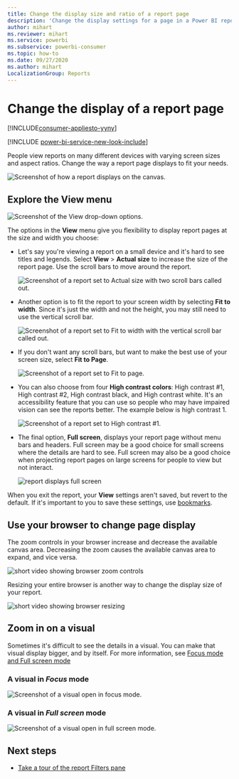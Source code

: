```yaml
---
title: Change the display size and ratio of a report page
description: 'Change the display settings for a page in a Power BI report'
author: mihart
ms.reviewer: mihart
ms.service: powerbi
ms.subservice: powerbi-consumer
ms.topic: how-to
ms.date: 09/27/2020
ms.author: mihart
LocalizationGroup: Reports
---
```


# Change the display of a report page

[!INCLUDE[consumer-appliesto-yyny](../includes/consumer-appliesto-yyny.md)]

[!INCLUDE [power-bi-service-new-look-include](../includes/power-bi-service-new-look-include.md)]

People view reports on many different devices with varying screen sizes and aspect ratios. Change the way a report page displays to fit your needs.

![Screenshot of how a report displays on the canvas.](media/end-user-report-view/power-bi-canvas.png)

## Explore the View menu

![Screenshot of the View drop-down options.](media/end-user-report-view/power-bi-menu-view.png)


The options in the **View** menu give you flexibility to display report pages at the size and width you choose:

- Let's say you're viewing a report on a small device and it's hard to see titles and legends.  Select **View** > **Actual size** to increase the size of the report page. Use the scroll bars to move around the report.

    ![Screenshot of a report set to Actual size with two scroll bars called out.](media/end-user-report-view/power-bi-view-actual.png)

- Another option is to fit the report to your screen width by selecting **Fit to width**. Since it's just the width and not the height, you may still need to use the vertical scroll bar.

  ![Screenshot of a report set to Fit to width with the vertical scroll bar called out.](media/end-user-report-view/power-bi-view-width.png)

- If you don't want any scroll bars, but want to make the best use of your screen size, select **Fit to Page**.

   ![Screenshot of a report set to Fit to page.](media/end-user-report-view/power-bi-view-fit.png)

- You can also choose from four **High contrast colors**: High contrast #1, High contrast #2, High contrast black, and High contrast white. It's an accessibility feature that you can use so people who may have impaired vision can see the reports better. The example below is high contrast 1. 

    ![Screenshot of a report set to High contrast #1.](media/end-user-report-view/power-bi-contrast1.png)

- The final option, **Full screen**, displays your report page without menu bars and headers. Full screen may be a good choice for small screens where the details are hard to see.  Full screen may also be a good choice when projecting report pages on large screens for people to view but not interact.  

    ![report displays full screen](media/end-user-report-view/power-bi-full-screen.png)

When you exit the report, your **View** settings aren't saved, but revert to the default. If it's important to you to save these settings, use [bookmarks](end-user-bookmarks.md).

## Use your browser to change page display

The zoom controls in your browser increase and decrease the available canvas area. Decreasing the zoom causes the available canvas area to expand, and vice versa. 

![short video showing browser zoom controls](media/end-user-report-view/power-bi-zoom.png)

Resizing your entire browser is another way to change the display size of your report. 

![short video showing browser resizing](media/end-user-report-view/power-bi-resize-browser.gif)

## Zoom in on a visual
Sometimes it's difficult to see the details in a visual. You can make that visual display bigger, and by itself. For more information, see [Focus mode and Full screen mode](end-user-focus.md)

### A visual in *Focus* mode

![Screenshot of a visual open in focus mode.](media/end-user-report-view/power-bi-focus.png)

### A visual in *Full screen* mode
![Screenshot of a visual open in full screen mode.](media/end-user-report-view/power-bi-full-screen.png)

## Next steps

* [Take a tour of the report Filters pane](end-user-report-filter.md)